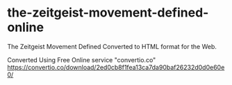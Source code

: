 # the-zeitgeist-movement-defined-online
The Zeitgeist Movement Defined Converted to HTML format for the Web.

Converted Using Free Online service "convertio.co"
https://convertio.co/download/2ed0cb8f1fea13ca7da90baf26232d0d0e60e0/
